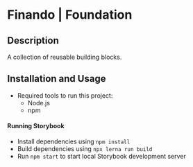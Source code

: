 # Finando | Foundation

## Description

A collection of reusable building blocks.

## Installation and Usage

- Required tools to run this project:
  - Node.js
  - npm

#### Running Storybook

- Install dependencies using `npm install`
- Build dependencies using `npx lerna run build`
- Run `npm start` to start local Storybook development server

